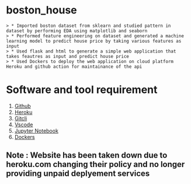 # boston_house
    > * Imported boston dataset from sklearn and studied pattern in dataset by performing EDA using matplotlib and seaborn
    > * Performed feature engineering on dataset and generated a machine learning model to predict house price by taking various features as input
    > * Used flask and html to generate a simple web application that takes feautres as input and predict house price
    > * Used Dockers to deploy the web application on cloud platform Heroku and github action for maintainance of the api
    

# Software and tool requirement
1. [Github](https://github.com/)
2. [Heroku](https://www.heroku.com/)
3. [Gitcli](https://git-scm.com/downloads)
4. [Vscode](https://code.visualstudio.com/)
5. [Jupyter Notebook](https://jupyter.org/)
6. [Dockers](https://docs.docker.com/language/java/deploy/)

## Note : Website has been taken down due to heroku.com changing their policy and no longer providing unpaid deplyement services
